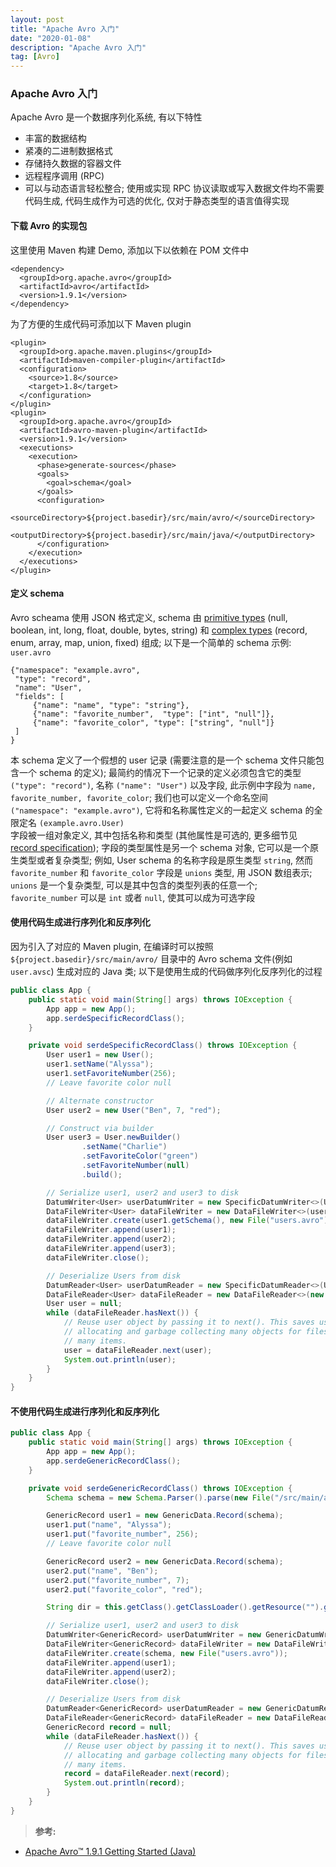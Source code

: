 ```yaml
---
layout: post
title: "Apache Avro 入门"
date: "2020-01-08"
description: "Apache Avro 入门"
tag: [Avro]
---
```


### Apache Avro 入门
Apache Avro 是一个数据序列化系统, 有以下特性
- 丰富的数据结构
- 紧凑的二进制数据格式
- 存储持久数据的容器文件
- 远程程序调用 (RPC)
- 可以与动态语言轻松整合; 使用或实现 RPC 协议读取或写入数据文件均不需要代码生成, 代码生成作为可选的优化, 仅对于静态类型的语言值得实现

#### 下载 Avro 的实现包
这里使用 Maven 构建 Demo, 添加以下以依赖在 POM 文件中
```
<dependency>
  <groupId>org.apache.avro</groupId>
  <artifactId>avro</artifactId>
  <version>1.9.1</version>
</dependency>
```
为了方便的生成代码可添加以下 Maven plugin
```
<plugin>
  <groupId>org.apache.maven.plugins</groupId>
  <artifactId>maven-compiler-plugin</artifactId>
  <configuration>
    <source>1.8</source>
    <target>1.8</target>
  </configuration>
</plugin>
<plugin>
  <groupId>org.apache.avro</groupId>
  <artifactId>avro-maven-plugin</artifactId>
  <version>1.9.1</version>
  <executions>
    <execution>
      <phase>generate-sources</phase>
      <goals>
        <goal>schema</goal>
      </goals>
      <configuration>
        <sourceDirectory>${project.basedir}/src/main/avro/</sourceDirectory>
        <outputDirectory>${project.basedir}/src/main/java/</outputDirectory>
      </configuration>
    </execution>
  </executions>
</plugin>
```

#### 定义 schema
Avro scheama 使用 JSON 格式定义, schema 由 [primitive types](http://avro.apache.org/docs/current/spec.html#schema_primitive) (null, boolean, int, long, float, double, bytes, string) 和 [complex types](http://avro.apache.org/docs/current/spec.html#schema_complex) (record, enum, array, map, union, fixed) 组成; 以下是一个简单的 schema 示例: `user.avro`
```
{"namespace": "example.avro",
 "type": "record",
 "name": "User",
 "fields": [
     {"name": "name", "type": "string"},
     {"name": "favorite_number",  "type": ["int", "null"]},
     {"name": "favorite_color", "type": ["string", "null"]}
 ]
}
```
本 schema 定义了一个假想的 user 记录 (需要注意的是一个 schema 文件只能包含一个 schema 的定义); 最简约的情况下一个记录的定义必须包含它的类型 ` ("type": "record")`, 名称 `("name": "User")` 以及字段, 此示例中字段为 `name, favorite_number, favorite_color`; 我们也可以定义一个命名空间 `("namespace": "example.avro")`, 它将和名称属性定义的一起定义 schema 的全限定名 `(example.avro.User)`  
字段被一组对象定义, 其中包括名称和类型 (其他属性是可选的, 更多细节见 [record specification](http://avro.apache.org/docs/current/spec.html#schema_record)); 字段的类型属性是另一个 schema 对象, 它可以是一个原生类型或者复杂类型; 例如, User schema 的名称字段是原生类型 `string`, 然而 `favorite_number` 和 `favorite_color` 字段是 `unions` 类型, 用 JSON 数组表示; `unions` 是一个复杂类型, 可以是其中包含的类型列表的任意一个; `favorite_number` 可以是 `int` 或者 `null`, 使其可以成为可选字段

#### 使用代码生成进行序列化和反序列化
因为引入了对应的 Maven plugin, 在编译时可以按照 `${project.basedir}/src/main/avro/` 目录中的 Avro schema 文件(例如 `user.avsc`) 生成对应的 Java 类; 以下是使用生成的代码做序列化反序列化的过程
```Java
public class App {
    public static void main(String[] args) throws IOException {
        App app = new App();
        app.serdeSpecificRecordClass();
    }

    private void serdeSpecificRecordClass() throws IOException {
        User user1 = new User();
        user1.setName("Alyssa");
        user1.setFavoriteNumber(256);
        // Leave favorite color null

        // Alternate constructor
        User user2 = new User("Ben", 7, "red");

        // Construct via builder
        User user3 = User.newBuilder()
                .setName("Charlie")
                .setFavoriteColor("green")
                .setFavoriteNumber(null)
                .build();

        // Serialize user1, user2 and user3 to disk
        DatumWriter<User> userDatumWriter = new SpecificDatumWriter<>(User.class);
        DataFileWriter<User> dataFileWriter = new DataFileWriter<>(userDatumWriter);
        dataFileWriter.create(user1.getSchema(), new File("users.avro"));
        dataFileWriter.append(user1);
        dataFileWriter.append(user2);
        dataFileWriter.append(user3);
        dataFileWriter.close();

        // Deserialize Users from disk
        DatumReader<User> userDatumReader = new SpecificDatumReader<>(User.class);
        DataFileReader<User> dataFileReader = new DataFileReader<>(new File(dir + "/users.avro"), userDatumReader);
        User user = null;
        while (dataFileReader.hasNext()) {
            // Reuse user object by passing it to next(). This saves us from
            // allocating and garbage collecting many objects for files with
            // many items.
            user = dataFileReader.next(user);
            System.out.println(user);
        }
    }
}    
```

#### 不使用代码生成进行序列化和反序列化
```Java
public class App {
    public static void main(String[] args) throws IOException {
        App app = new App();
        app.serdeGenericRecordClass();
    }

    private void serdeGenericRecordClass() throws IOException {
        Schema schema = new Schema.Parser().parse(new File("/src/main/avro/user.avsc"));

        GenericRecord user1 = new GenericData.Record(schema);
        user1.put("name", "Alyssa");
        user1.put("favorite_number", 256);
        // Leave favorite color null

        GenericRecord user2 = new GenericData.Record(schema);
        user2.put("name", "Ben");
        user2.put("favorite_number", 7);
        user2.put("favorite_color", "red");

        String dir = this.getClass().getClassLoader().getResource("").getPath();

        // Serialize user1, user2 and user3 to disk
        DatumWriter<GenericRecord> userDatumWriter = new GenericDatumWriter<>(schema);
        DataFileWriter<GenericRecord> dataFileWriter = new DataFileWriter<>(userDatumWriter);
        dataFileWriter.create(schema, new File("users.avro"));
        dataFileWriter.append(user1);
        dataFileWriter.append(user2);
        dataFileWriter.close();

        // Deserialize Users from disk
        DatumReader<GenericRecord> userDatumReader = new GenericDatumReader<>(schema);
        DataFileReader<GenericRecord> dataFileReader = new DataFileReader<>(new File("users.avro"), userDatumReader);
        GenericRecord record = null;
        while (dataFileReader.hasNext()) {
            // Reuse user object by passing it to next(). This saves us from
            // allocating and garbage collecting many objects for files with
            // many items.
            record = dataFileReader.next(record);
            System.out.println(record);
        }
    }
}
```

>**参考:**
- [Apache Avro™ 1.9.1 Getting Started (Java)](http://avro.apache.org/docs/current/gettingstartedjava.html)
